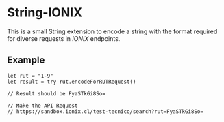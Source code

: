 # String-IONIX

This is a small String extension to encode a string with the format 
required for diverse requests in _IONIX_ endpoints.

## Example

~~~
let rut = "1-9"
let result = try rut.encodeForRUTRequest()

// Result should be FyaSTkGi8So=
   
// Make the API Request 
// https://sandbox.ionix.cl/test-tecnico/search?rut=FyaSTkGi8So=
~~~
